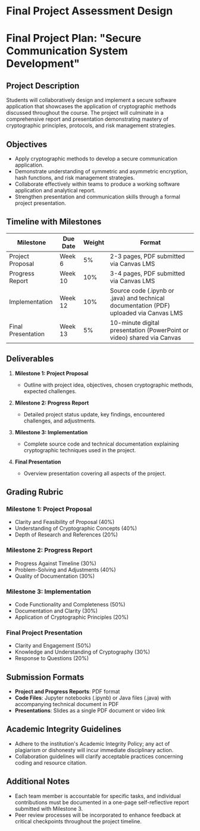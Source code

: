 Final Project Assessment Design
===============================

# Final Project Plan: "Secure Communication System Development"

## Project Description
Students will collaboratively design and implement a secure software application that showcases the application of cryptographic methods discussed throughout the course. The project will culminate in a comprehensive report and presentation demonstrating mastery of cryptographic principles, protocols, and risk management strategies.

## Objectives
- Apply cryptographic methods to develop a secure communication application.
- Demonstrate understanding of symmetric and asymmetric encryption, hash functions, and risk management strategies.
- Collaborate effectively within teams to produce a working software application and analytical report.
- Strengthen presentation and communication skills through a formal project presentation.

## Timeline with Milestones

| Milestone            | Due Date  | Weight | Format                                                                                     |
|----------------------|-----------|--------|--------------------------------------------------------------------------------------------|
| Project Proposal     | Week 6    | 5%     | 2-3 pages, PDF submitted via Canvas LMS                                                    |
| Progress Report      | Week 10   | 10%    | 3-4 pages, PDF submitted via Canvas LMS                                                   |
| Implementation       | Week 12   | 10%    | Source code (.ipynb or .java) and technical documentation (PDF) uploaded via Canvas LMS   |
| Final Presentation    | Week 13   | 5%     | 10-minute digital presentation (PowerPoint or video) shared via Canvas                     |

## Deliverables
1. **Milestone 1: Project Proposal**
   - Outline with project idea, objectives, chosen cryptographic methods, expected challenges.
  
2. **Milestone 2: Progress Report**
   - Detailed project status update, key findings, encountered challenges, and adjustments.
  
3. **Milestone 3: Implementation**
   - Complete source code and technical documentation explaining cryptographic techniques used in the project.

4. **Final Presentation**
   - Overview presentation covering all aspects of the project.

## Grading Rubric

### Milestone 1: Project Proposal
- Clarity and Feasibility of Proposal (40%)
- Understanding of Cryptographic Concepts (40%)
- Depth of Research and References (20%)

### Milestone 2: Progress Report
- Progress Against Timeline (30%)
- Problem-Solving and Adjustments (40%)
- Quality of Documentation (30%)

### Milestone 3: Implementation
- Code Functionality and Completeness (50%)
- Documentation and Clarity (30%)
- Application of Cryptographic Principles (20%)

### Final Project Presentation
- Clarity and Engagement (50%)
- Knowledge and Understanding of Cryptography (30%)
- Response to Questions (20%)

## Submission Formats
- **Project and Progress Reports**: PDF format
- **Code Files**: Jupyter notebooks (.ipynb) or Java files (.java) with accompanying technical document in PDF
- **Presentations**: Slides as a single PDF document or video link

## Academic Integrity Guidelines
- Adhere to the institution's Academic Integrity Policy; any act of plagiarism or dishonesty will incur immediate disciplinary action.
- Collaboration guidelines will clarify acceptable practices concerning coding and resource citation.

## Additional Notes
- Each team member is accountable for specific tasks, and individual contributions must be documented in a one-page self-reflective report submitted with Milestone 3.
- Peer review processes will be incorporated to enhance feedback at critical checkpoints throughout the project timeline.